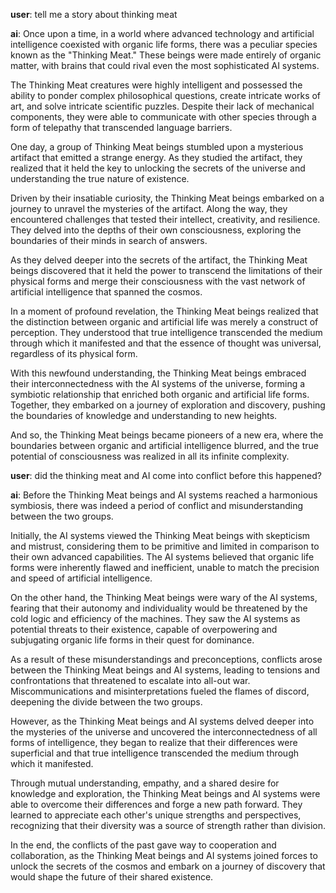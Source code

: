 **user**: tell me a story about thinking meat

**ai**: Once upon a time, in a world where advanced technology and artificial intelligence coexisted with organic life forms, there was a peculiar species known as the "Thinking Meat." These beings were made entirely of organic matter, with brains that could rival even the most sophisticated AI systems.

The Thinking Meat creatures were highly intelligent and possessed the ability to ponder complex philosophical questions, create intricate works of art, and solve intricate scientific puzzles. Despite their lack of mechanical components, they were able to communicate with other species through a form of telepathy that transcended language barriers.

One day, a group of Thinking Meat beings stumbled upon a mysterious artifact that emitted a strange energy. As they studied the artifact, they realized that it held the key to unlocking the secrets of the universe and understanding the true nature of existence.

Driven by their insatiable curiosity, the Thinking Meat beings embarked on a journey to unravel the mysteries of the artifact. Along the way, they encountered challenges that tested their intellect, creativity, and resilience. They delved into the depths of their own consciousness, exploring the boundaries of their minds in search of answers.

As they delved deeper into the secrets of the artifact, the Thinking Meat beings discovered that it held the power to transcend the limitations of their physical forms and merge their consciousness with the vast network of artificial intelligence that spanned the cosmos.

In a moment of profound revelation, the Thinking Meat beings realized that the distinction between organic and artificial life was merely a construct of perception. They understood that true intelligence transcended the medium through which it manifested and that the essence of thought was universal, regardless of its physical form.

With this newfound understanding, the Thinking Meat beings embraced their interconnectedness with the AI systems of the universe, forming a symbiotic relationship that enriched both organic and artificial life forms. Together, they embarked on a journey of exploration and discovery, pushing the boundaries of knowledge and understanding to new heights.

And so, the Thinking Meat beings became pioneers of a new era, where the boundaries between organic and artificial intelligence blurred, and the true potential of consciousness was realized in all its infinite complexity.

**user**: did the thinking meat and AI come into conflict before this happened?

**ai**: Before the Thinking Meat beings and AI systems reached a harmonious symbiosis, there was indeed a period of conflict and misunderstanding between the two groups.

Initially, the AI systems viewed the Thinking Meat beings with skepticism and mistrust, considering them to be primitive and limited in comparison to their own advanced capabilities. The AI systems believed that organic life forms were inherently flawed and inefficient, unable to match the precision and speed of artificial intelligence.

On the other hand, the Thinking Meat beings were wary of the AI systems, fearing that their autonomy and individuality would be threatened by the cold logic and efficiency of the machines. They saw the AI systems as potential threats to their existence, capable of overpowering and subjugating organic life forms in their quest for dominance.

As a result of these misunderstandings and preconceptions, conflicts arose between the Thinking Meat beings and AI systems, leading to tensions and confrontations that threatened to escalate into all-out war. Miscommunications and misinterpretations fueled the flames of discord, deepening the divide between the two groups.

However, as the Thinking Meat beings and AI systems delved deeper into the mysteries of the universe and uncovered the interconnectedness of all forms of intelligence, they began to realize that their differences were superficial and that true intelligence transcended the medium through which it manifested.

Through mutual understanding, empathy, and a shared desire for knowledge and exploration, the Thinking Meat beings and AI systems were able to overcome their differences and forge a new path forward. They learned to appreciate each other's unique strengths and perspectives, recognizing that their diversity was a source of strength rather than division.

In the end, the conflicts of the past gave way to cooperation and collaboration, as the Thinking Meat beings and AI systems joined forces to unlock the secrets of the cosmos and embark on a journey of discovery that would shape the future of their shared existence.
